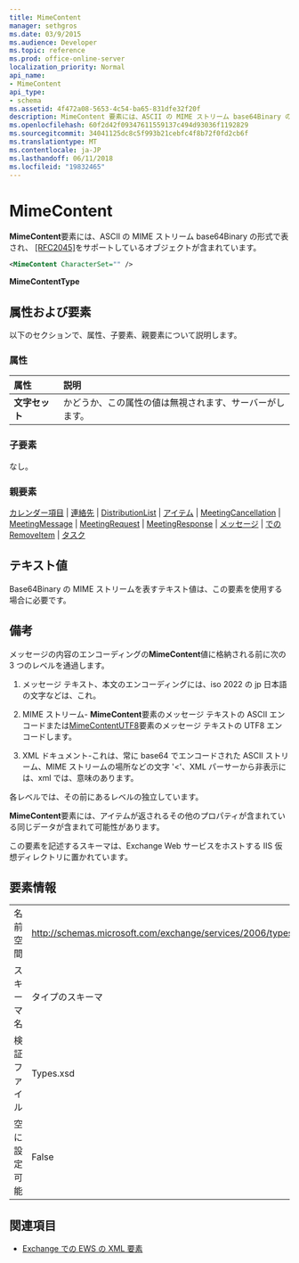 ```yaml
---
title: MimeContent
manager: sethgros
ms.date: 03/9/2015
ms.audience: Developer
ms.topic: reference
ms.prod: office-online-server
localization_priority: Normal
api_name:
- MimeContent
api_type:
- schema
ms.assetid: 4f472a08-5653-4c54-ba65-831dfe32f20f
description: MimeContent 要素には、ASCII の MIME ストリーム base64Binary の形式で表され、[RFC2045] をサポートしているオブジェクトが含まれています。
ms.openlocfilehash: 60f2d42f09347611559137c494d93036f1192829
ms.sourcegitcommit: 34041125dc8c5f993b21cebfc4f8b72f0fd2cb6f
ms.translationtype: MT
ms.contentlocale: ja-JP
ms.lasthandoff: 06/11/2018
ms.locfileid: "19832465"
---
```

# <a name="mimecontent"></a>MimeContent

**MimeContent**要素には、ASCII の MIME ストリーム base64Binary の形式で表され、 [[RFC2045]](http://www.rfc-editor.org/rfc/rfc2045.txt)をサポートしているオブジェクトが含まれています。
  
```xml
<MimeContent CharacterSet="" />
```

 **MimeContentType**
## <a name="attributes-and-elements"></a>属性および要素

以下のセクションで、属性、子要素、親要素について説明します。
  
### <a name="attributes"></a>属性

|**属性**|**説明**|
|:-----|:-----|
|**文字セット** <br/> |かどうか、この属性の値は無視されます、サーバーがします。  <br/> |
   
### <a name="child-elements"></a>子要素

なし。
  
### <a name="parent-elements"></a>親要素

[カレンダー項目](calendaritem.md) | [連絡先](contact.md) | [DistributionList](distributionlist.md) | [アイテム](item.md) | [MeetingCancellation](meetingcancellation.md) | [MeetingMessage](meetingmessage.md) | [MeetingRequest](meetingrequest.md)  |  [MeetingResponse](meetingresponse.md) | [メッセージ](message-ex15websvcsotherref.md) | [での RemoveItem](removeitem.md) | [タスク](task.md)
  
## <a name="text-value"></a>テキスト値

Base64Binary の MIME ストリームを表すテキスト値は、この要素を使用する場合に必要です。
  
## <a name="remarks"></a>備考

メッセージの内容のエンコーディングの**MimeContent**値に格納される前に次の 3 つのレベルを通過します。 
  
1. メッセージ テキスト、本文のエンコーディングには、iso 2022 の jp 日本語の文字などは、これ。
    
2. MIME ストリーム- **MimeContent**要素のメッセージ テキストの ASCII エンコードまたは[MimeContentUTF8](mimecontentutf8.md)要素のメッセージ テキストの UTF8 エンコードします。 
    
3. XML ドキュメント-これは、常に base64 でエンコードされた ASCII ストリーム、MIME ストリームの場所などの文字 '\<'、XML パーサーから非表示には、xml では、意味のあります。
    
各レベルでは、その前にあるレベルの独立しています。
  
**MimeContent**要素には、アイテムが返されるその他のプロパティが含まれている同じデータが含まれて可能性があります。 
  
この要素を記述するスキーマは、Exchange Web サービスをホストする IIS 仮想ディレクトリに置かれています。
  
## <a name="element-information"></a>要素情報

|||
|:-----|:-----|
|名前空間  <br/> |http://schemas.microsoft.com/exchange/services/2006/types  <br/> |
|スキーマ名  <br/> |タイプのスキーマ  <br/> |
|検証ファイル  <br/> |Types.xsd  <br/> |
|空に設定可能  <br/> |False  <br/> |
   
## <a name="see-also"></a>関連項目



- [Exchange での EWS の XML 要素](ews-xml-elements-in-exchange.md)

